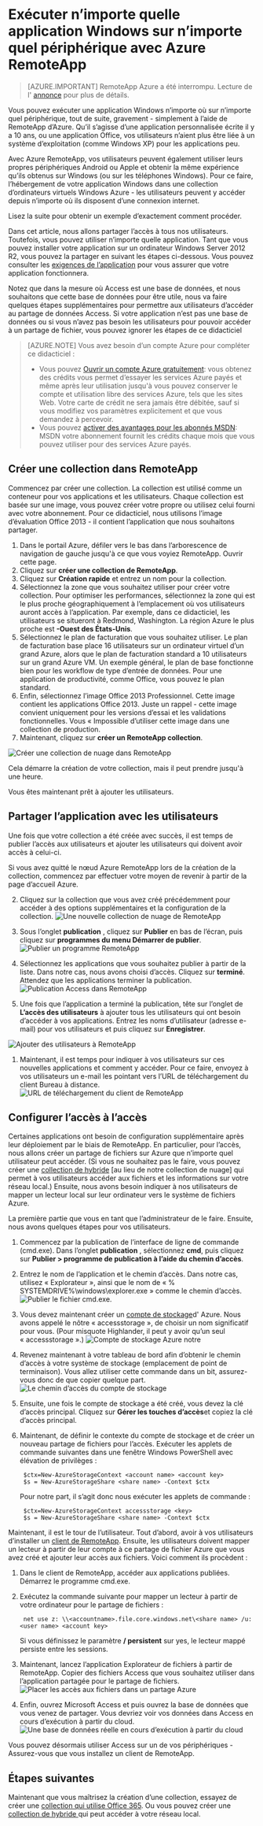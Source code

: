 <properties
   pageTitle="Exécuter n’importe quelle application Windows sur n’importe quel périphérique avec Azure RemoteApp | Microsoft Azure"
   description="Découvrez comment partager n’importe quelle application Windows avec vos utilisateurs à l’aide de RemoteApp d’Azure."
   services="remoteapp"
   documentationCenter=""
   authors="lizap"
   manager="mbaldwin"
   editor=""/>

<tags
   ms.service="remoteapp"
   ms.devlang="na"
   ms.topic="hero-article"
   ms.tgt_pltfrm="na"
   ms.workload="compute"
   ms.date="08/15/2016"
   ms.author="elizapo"/>

# <a name="run-any-windows-app-on-any-device-with-azure-remoteapp"></a>Exécuter n’importe quelle application Windows sur n’importe quel périphérique avec Azure RemoteApp

> [AZURE.IMPORTANT]
> RemoteApp Azure a été interrompu. Lecture de l' [annonce](https://go.microsoft.com/fwlink/?linkid=821148) pour plus de détails.

Vous pouvez exécuter une application Windows n’importe où sur n’importe quel périphérique, tout de suite, gravement - simplement à l’aide de RemoteApp d’Azure. Qu’il s’agisse d’une application personnalisée écrite il y a 10 ans, ou une application Office, vos utilisateurs n’aient plus être liée à un système d’exploitation (comme Windows XP) pour les applications peu.

Avec Azure RemoteApp, vos utilisateurs peuvent également utiliser leurs propres périphériques Android ou Apple et obtenir la même expérience qu’ils obtenus sur Windows (ou sur les téléphones Windows). Pour ce faire, l’hébergement de votre application Windows dans une collection d’ordinateurs virtuels Windows Azure - les utilisateurs peuvent y accéder depuis n’importe où ils disposent d’une connexion internet. 

Lisez la suite pour obtenir un exemple d’exactement comment procéder.

Dans cet article, nous allons partager l’accès à tous nos utilisateurs. Toutefois, vous pouvez utiliser n’importe quelle application. Tant que vous pouvez installer votre application sur un ordinateur Windows Server 2012 R2, vous pouvez la partager en suivant les étapes ci-dessous. Vous pouvez consulter les [exigences de l’application](remoteapp-appreqs.md) pour vous assurer que votre application fonctionnera.

Notez que dans la mesure où Access est une base de données, et nous souhaitons que cette base de données pour être utile, nous va faire quelques étapes supplémentaires pour permettre aux utilisateurs d’accéder au partage de données Access. Si votre application n’est pas une base de données ou si vous n’avez pas besoin les utilisateurs pour pouvoir accéder à un partage de fichier, vous pouvez ignorer les étapes de ce didacticiel

> [AZURE.NOTE] <a name="note"></a>Vous avez besoin d’un compte Azure pour compléter ce didacticiel :
> - Vous pouvez [Ouvrir un compte Azure gratuitement](https://azure.microsoft.com/free/?WT.mc_id=A261C142F): vous obtenez des crédits vous permet d’essayer les services Azure payés et même après leur utilisation jusqu'à vous pouvez conserver le compte et utilisation libre des services Azure, tels que les sites Web. Votre carte de crédit ne sera jamais être débitée, sauf si vous modifiez vos paramètres explicitement et que vous demandez à percevoir.
> - Vous pouvez [activer des avantages pour les abonnés MSDN](https://azure.microsoft.com/pricing/member-offers/msdn-benefits-details/?WT.mc_id=A261C142F): MSDN votre abonnement fournit les crédits chaque mois que vous pouvez utiliser pour des services Azure payés.


## <a name="create-a-collection-in-remoteapp"></a>Créer une collection dans RemoteApp

Commencez par créer une collection. La collection est utilisé comme un conteneur pour vos applications et les utilisateurs. Chaque collection est basée sur une image, vous pouvez créer votre propre ou utilisez celui fourni avec votre abonnement. Pour ce didacticiel, nous utilisons l’image d’évaluation Office 2013 - il contient l’application que nous souhaitons partager.

1. Dans le portail Azure, défiler vers le bas dans l’arborescence de navigation de gauche jusqu'à ce que vous voyiez RemoteApp. Ouvrir cette page.
2. Cliquez sur **créer une collection de RemoteApp**.
3. Cliquez sur **Création rapide** et entrez un nom pour la collection.
4. Sélectionnez la zone que vous souhaitez utiliser pour créer votre collection. Pour optimiser les performances, sélectionnez la zone qui est le plus proche géographiquement à l’emplacement où vos utilisateurs auront accès à l’application. Par exemple, dans ce didacticiel, les utilisateurs se situeront à Redmond, Washington. La région Azure le plus proche est **-Ouest des États-Unis**.
5. Sélectionnez le plan de facturation que vous souhaitez utiliser. Le plan de facturation base place 16 utilisateurs sur un ordinateur virtuel d’un grand Azure, alors que le plan de facturation standard a 10 utilisateurs sur un grand Azure VM. Un exemple général, le plan de base fonctionne bien pour les workflow de type d’entrée de données. Pour une application de productivité, comme Office, vous pouvez le plan standard.
6. Enfin, sélectionnez l’image Office 2013 Professionnel. Cette image contient les applications Office 2013. Juste un rappel - cette image convient uniquement pour les versions d’essai et les validations fonctionnelles. Vous « Impossible d’utiliser cette image dans une collection de production.
7. Maintenant, cliquez sur **créer un RemoteApp collection**.

![Créer une collection de nuage dans RemoteApp](./media/remoteapp-anyapp/ra-anyappcreatecollection.png)

Cela démarre la création de votre collection, mais il peut prendre jusqu'à une heure.

Vous êtes maintenant prêt à ajouter les utilisateurs.

## <a name="share-the-app-with-users"></a>Partager l’application avec les utilisateurs

Une fois que votre collection a été créée avec succès, il est temps de publier l’accès aux utilisateurs et ajouter les utilisateurs qui doivent avoir accès à celui-ci.

Si vous avez quitté le nœud Azure RemoteApp lors de la création de la collection, commencez par effectuer votre moyen de revenir à partir de la page d’accueil Azure.

2. Cliquez sur la collection que vous avez créé précédemment pour accéder à des options supplémentaires et la configuration de la collection.
![Une nouvelle collection de nuage de RemoteApp](./media/remoteapp-anyapp/ra-anyappcollection.png)
3. Sous l’onglet **publication** , cliquez sur **Publier** en bas de l’écran, puis cliquez sur **programmes du menu Démarrer de publier**.
![Publier un programme RemoteApp](./media/remoteapp-anyapp/ra-anyapppublish.png)
4. Sélectionnez les applications que vous souhaitez publier à partir de la liste. Dans notre cas, nous avons choisi d’accès. Cliquez sur **terminé**. Attendez que les applications terminer la publication.
![Publication Access dans RemoteApp](./media/remoteapp-anyapp/ra-anyapppublishaccess.png)


1. Une fois que l’application a terminé la publication, tête sur l’onglet de **L’accès des utilisateurs** à ajouter tous les utilisateurs qui ont besoin d’accéder à vos applications. Entrez les noms d’utilisateur (adresse e-mail) pour vos utilisateurs et puis cliquez sur **Enregistrer**.

![Ajouter des utilisateurs à RemoteApp](./media/remoteapp-anyapp/ra-anyappaddusers.png)


1. Maintenant, il est temps pour indiquer à vos utilisateurs sur ces nouvelles applications et comment y accéder. Pour ce faire, envoyez à vos utilisateurs un e-mail les pointant vers l’URL de téléchargement du client Bureau à distance.
![URL de téléchargement du client de RemoteApp](./media/remoteapp-anyapp/ra-anyappurl.png)

## <a name="configure-access-to-access"></a>Configurer l’accès à l’accès

Certaines applications ont besoin de configuration supplémentaire après leur déploiement par le biais de RemoteApp. En particulier, pour l’accès, nous allons créer un partage de fichiers sur Azure que n’importe quel utilisateur peut accéder. (Si vous ne souhaitez pas le faire, vous pouvez créer une [collection de hybride](remoteapp-create-hybrid-deployment.md) [au lieu de notre collection de nuage] qui permet à vos utilisateurs accéder aux fichiers et les informations sur votre réseau local.) Ensuite, nous avons besoin indiquer à nos utilisateurs de mapper un lecteur local sur leur ordinateur vers le système de fichiers Azure.

La première partie que vous en tant que l’administrateur de le faire. Ensuite, nous avons quelques étapes pour vos utilisateurs.

1. Commencez par la publication de l’interface de ligne de commande (cmd.exe). Dans l’onglet **publication** , sélectionnez **cmd**, puis cliquez sur **Publier > programme de publication à l’aide du chemin d’accès**.
2. Entrez le nom de l’application et le chemin d’accès. Dans notre cas, utilisez « Explorateur », ainsi que le nom de « % SYSTEMDRIVE%\windows\explorer.exe » comme le chemin d’accès.
![Publier le fichier cmd.exe.](./media/remoteapp-anyapp/ra-publishcmd.png)
3. Vous devez maintenant créer un [compte de stockage](../storage/storage-create-storage-account.md)d' Azure. Nous avons appelé le nôtre « accessstorage », de choisir un nom significatif pour vous. (Pour misquote Highlander, il peut y avoir qu’un seul « accessstorage ».) ![Compte de stockage Azure notre](./media/remoteapp-anyapp/ra-anyappazurestorage.png)
4. Revenez maintenant à votre tableau de bord afin d’obtenir le chemin d’accès à votre système de stockage (emplacement de point de terminaison). Vous allez utiliser cette commande dans un bit, assurez-vous donc de que copier quelque part.
![Le chemin d’accès du compte de stockage](./media/remoteapp-anyapp/ra-anyappstoragelocation.png)
5. Ensuite, une fois le compte de stockage a été créé, vous devez la clé d’accès principal. Cliquez sur **Gérer les touches d’accès**et copiez la clé d’accès principal.
6. Maintenant, de définir le contexte du compte de stockage et de créer un nouveau partage de fichiers pour l’accès. Exécuter les applets de commande suivantes dans une fenêtre Windows PowerShell avec élévation de privilèges :

        $ctx=New-AzureStorageContext <account name> <account key>
        $s = New-AzureStorageShare <share name> -Context $ctx

    Pour notre part, il s’agit donc nous exécuter les applets de commande :

        $ctx=New-AzureStorageContext accessstorage <key>
        $s = New-AzureStorageShare <share name> -Context $ctx


Maintenant, il est le tour de l’utilisateur. Tout d’abord, avoir à vos utilisateurs d’installer un [client de RemoteApp](remoteapp-clients.md). Ensuite, les utilisateurs doivent mapper un lecteur à partir de leur compte à ce partage de fichier Azure que vous avez créé et ajouter leur accès aux fichiers. Voici comment ils procèdent :

1. Dans le client de RemoteApp, accéder aux applications publiées. Démarrez le programme cmd.exe.
2. Exécutez la commande suivante pour mapper un lecteur à partir de votre ordinateur pour le partage de fichiers :

        net use z: \\<accountname>.file.core.windows.net\<share name> /u:<user name> <account key>

    Si vous définissez le paramètre **/ persistent** sur yes, le lecteur mappé persiste entre les sessions.
1. Maintenant, lancez l’application Explorateur de fichiers à partir de RemoteApp. Copier des fichiers Access que vous souhaitez utiliser dans l’application partagée pour le partage de fichiers.
![Placer les accès aux fichiers dans un partage Azure](./media/remoteapp-anyapp/ra-anyappuseraccess.png)
1. Enfin, ouvrez Microsoft Access et puis ouvrez la base de données que vous venez de partager. Vous devriez voir vos données dans Access en cours d’exécution à partir du cloud.
![Une base de données réelle en cours d’exécution à partir du cloud](./media/remoteapp-anyapp/ra-anyapprunningaccess.png)

Vous pouvez désormais utiliser Access sur un de vos périphériques - Assurez-vous que vous installez un client de RemoteApp.

<!--Every topic should have next steps and links to the next logical set of content to keep the customer engaged-->
## <a name="next-steps"></a>Étapes suivantes

Maintenant que vous maîtrisez la création d’une collection, essayez de créer une [collection qui utilise Office 365](remoteapp-tutorial-o365anywhere.md). Ou vous pouvez créer une [collection de hybride ](remoteapp-create-hybrid-deployment.md)qui peut accéder à votre réseau local.

<!--Image references-->
 

